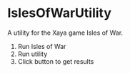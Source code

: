 # IslesOfWarUtility

A utility for the Xaya game Isles of War.

1. Run Isles of War
1. Run utility
1. Click button to get results
